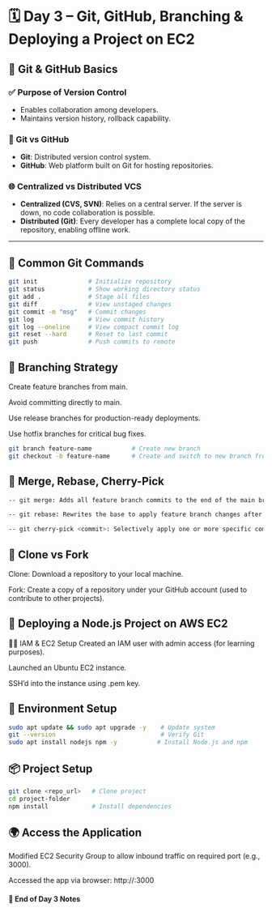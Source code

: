 # 🗓️ Day 3 – Git, GitHub, Branching & Deploying a Project on EC2

## 📘 Git & GitHub Basics

### ✅ Purpose of Version Control
- Enables collaboration among developers.
- Maintains version history, rollback capability.

### 🔁 Git vs GitHub
- **Git**: Distributed version control system.
- **GitHub**: Web platform built on Git for hosting repositories.

### 🌐 Centralized vs Distributed VCS
- **Centralized (CVS, SVN)**: Relies on a central server. If the server is down, no code collaboration is possible.
- **Distributed (Git)**: Every developer has a complete local copy of the repository, enabling offline work.

---

## 🔧 Common Git Commands

```bash
git init              # Initialize repository
git status            # Show working directory status
git add .             # Stage all files
git diff              # View unstaged changes
git commit -m "msg"   # Commit changes
git log               # View commit history
git log --oneline     # View compact commit log
git reset --hard      # Reset to last commit
git push              # Push commits to remote
```


## 🌱 Branching Strategy
Create feature branches from main.

Avoid committing directly to main.

Use release branches for production-ready deployments.

Use hotfix branches for critical bug fixes.

```bash
git branch feature-name           # Create new branch
git checkout -b feature-name      # Create and switch to new branch from main
```


## 🔀 Merge, Rebase, Cherry-Pick
```bash
-- git merge: Adds all feature branch commits to the end of the main branch.

-- git rebase: Rewrites the base to apply feature branch changes after the point of divergence.

-- git cherry-pick <commit>: Selectively apply one or more specific commits.
```

## 🌿 Clone vs Fork
Clone: Download a repository to your local machine.

Fork: Create a copy of a repository under your GitHub account (used to contribute to other projects).

## 🚀 Deploying a Node.js Project on AWS EC2
🧑‍💻 IAM & EC2 Setup
Created an IAM user with admin access (for learning purposes).

Launched an Ubuntu EC2 instance.

SSH’d into the instance using .pem key.

## 🧰 Environment Setup
```bash
sudo apt update && sudo apt upgrade -y    # Update system
git --version                             # Verify Git
sudo apt install nodejs npm -y           # Install Node.js and npm
```

## 📦 Project Setup
```bash
git clone <repo_url>   # Clone project
cd project-folder
npm install            # Install dependencies
```

## 🌍 Access the Application
Modified EC2 Security Group to allow inbound traffic on required port (e.g., 3000).

Accessed the app via browser:
http://<EC2-Public-IP>:3000

#### 📌 End of Day 3 Notes

